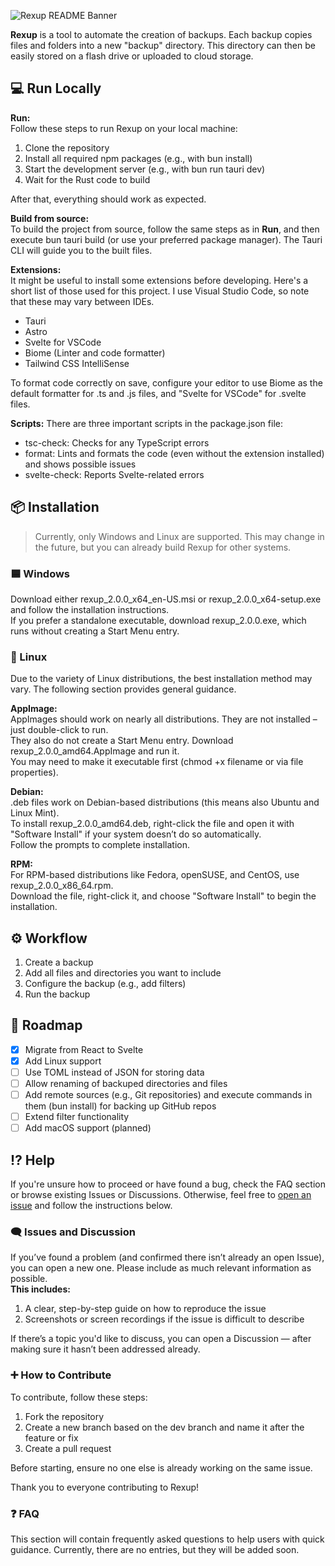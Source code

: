 ![Rexup README Banner](https://github.com/user-attachments/assets/a6eb8af0-28e4-410f-9fc0-f5436b6efc04)

**Rexup** is a tool to automate the creation of backups. Each backup copies files and folders into a new "backup" directory. This directory can then be easily stored on a flash drive or uploaded to cloud storage.

## 💻 Run Locally

**Run:**  
Follow these steps to run Rexup on your local machine:

1. Clone the repository  
2. Install all required npm packages (e.g., with bun install)  
3. Start the development server (e.g., with bun run tauri dev)  
4. Wait for the Rust code to build  

After that, everything should work as expected.

**Build from source:**  
To build the project from source, follow the same steps as in **Run**, and then execute bun tauri build (or use your preferred package manager). The Tauri CLI will guide you to the built files.

**Extensions:**  
It might be useful to install some extensions before developing. Here's a short list of those used for this project. I use Visual Studio Code, so note that these may vary between IDEs.

- Tauri  
- Astro  
- Svelte for VSCode  
- Biome (Linter and code formatter)  
- Tailwind CSS IntelliSense  

To format code correctly on save, configure your editor to use Biome as the default formatter for .ts and .js files, and "Svelte for VSCode" for .svelte files.

**Scripts:**
There are three important scripts in the package.json file:

- tsc-check: Checks for any TypeScript errors  
- format: Lints and formats the code (even without the extension installed) and shows possible issues  
- svelte-check: Reports Svelte-related errors  

## 📦 Installation

> Currently, only Windows and Linux are supported. This may change in the future, but you can already build Rexup for other systems.

### 🟦 Windows

Download either rexup_2.0.0_x64_en-US.msi or rexup_2.0.0_x64-setup.exe and follow the installation instructions.  
If you prefer a standalone executable, download rexup_2.0.0.exe, which runs without creating a Start Menu entry.

### 🐧 Linux

Due to the variety of Linux distributions, the best installation method may vary. The following section provides general guidance.

**AppImage:**  
AppImages should work on nearly all distributions. They are not installed – just double-click to run.  
They also do not create a Start Menu entry. Download rexup_2.0.0_amd64.AppImage and run it.  
You may need to make it executable first (chmod +x filename or via file properties).

**Debian:**  
.deb files work on Debian-based distributions (this means also Ubuntu and Linux Mint).  
To install rexup_2.0.0_amd64.deb, right-click the file and open it with "Software Install" if your system doesn’t do so automatically.  
Follow the prompts to complete installation.

**RPM:**  
For RPM-based distributions like Fedora, openSUSE, and CentOS, use rexup_2.0.0_x86_64.rpm.  
Download the file, right-click it, and choose "Software Install" to begin the installation.

## ⚙️ Workflow

1. Create a backup  
2. Add all files and directories you want to include  
3. Configure the backup (e.g., add filters)  
4. Run the backup  

## 🚧 Roadmap

- [x] Migrate from React to Svelte  
- [x] Add Linux support  
- [ ] Use TOML instead of JSON for storing data
- [ ] Allow renaming of backuped directories and files  
- [ ] Add remote sources (e.g., Git repositories) and execute commands in them (bun install) for backing up GitHub repos  
- [ ] Extend filter functionality  
- [ ] Add macOS support (planned)  

## ⁉️ Help

If you're unsure how to proceed or have found a bug, check the FAQ section or browse existing Issues or Discussions. Otherwise, feel free to [open an issue](https://github.com/your-repo/issues) and follow the instructions below.

### 🗨️ Issues and Discussion

If you’ve found a problem (and confirmed there isn’t already an open Issue), you can open a new one. Please include as much relevant information as possible.  
**This includes:**

1. A clear, step-by-step guide on how to reproduce the issue  
2. Screenshots or screen recordings if the issue is difficult to describe  

If there’s a topic you'd like to discuss, you can open a Discussion — after making sure it hasn’t been addressed already.

### ➕️ How to Contribute

To contribute, follow these steps:

1. Fork the repository  
2. Create a new branch based on the dev branch and name it after the feature or fix  
3. Create a pull request  

Before starting, ensure no one else is already working on the same issue.

Thank you to everyone contributing to Rexup!

### ❓ FAQ

This section will contain frequently asked questions to help users with quick guidance. Currently, there are no entries, but they will be added soon.
